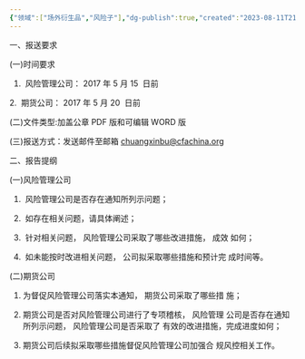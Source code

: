 ```yaml
---
{"领域":["场外衍生品","风险子"],"dg-publish":true,"created":"2023-08-11T21:32","updated":"2023-10-18T12:33","permalink":"/e//","dgPassFrontmatter":true}
---
```


一、报送要求

(一)时间要求

1.  风险管理公司： 2017 年 5 月 15  日前

2.  期货公司： 2017 年 5 月 20  日前

(二)文件类型:加盖公章 PDF 版和可编辑 WORD 版

(三)报送方式：发送邮件至邮箱 chuangxinbu@cfachina.org

二、报告提纲

(一)风险管理公司

1.  风险管理公司是否存在通知所列示问题；

2.  如存在相关问题，请具体阐述；

3.  针对相关问题， 风险管理公司采取了哪些改进措施， 成效 如何；

  

4.  如未能按时改进相关问题， 公司拟采取哪些措施和预计完 成时间等。

(二)期货公司

1. 为督促风险管理公司落实本通知， 期货公司采取了哪些措 施；

2. 期货公司是否对风险管理公司进行了专项稽核， 风险管理 公司是否存在通知所列示问题， 风险管理公司是否采取了 有效的改进措施，完成进度如何；

3. 期货公司后续拟采取哪些措施督促风险管理公司加强合 规风控相关工作。